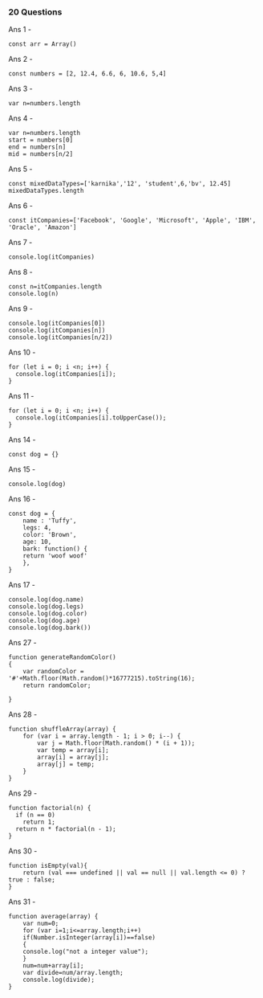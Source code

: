 ### 20 Questions

Ans 1 - 
```
const arr = Array()
```
Ans 2 - 
```
const numbers = [2, 12.4, 6.6, 6, 10.6, 5,4] 
```
Ans 3 - 
```
var n=numbers.length
```
Ans 4 -
```
var n=numbers.length
start = numbers[0]
end = numbers[n]
mid = numbers[n/2]
```
Ans 5 - 
```
const mixedDataTypes=['karnika','12', 'student',6,'bv', 12.45]
mixedDataTypes.length
```
Ans 6 - 
```
const itCompanies=['Facebook', 'Google', 'Microsoft', 'Apple', 'IBM', 'Oracle', 'Amazon']
```
Ans 7 - 
```
console.log(itCompanies)
```
Ans 8 - 
```
const n=itCompanies.length
console.log(n)
```
Ans 9 - 
```
console.log(itCompanies[0])
console.log(itCompanies[n])
console.log(itCompanies[n/2])
```
Ans 10 - 
```
for (let i = 0; i <n; i++) {
  console.log(itCompanies[i]);
}
```
Ans 11 -
```
for (let i = 0; i <n; i++) {
  console.log(itCompanies[i].toUpperCase());
}
```
Ans 14 - 
```
const dog = {}
```
Ans 15 - 
```
console.log(dog)
```
Ans 16 -
```
const dog = {
    name : 'Tuffy',
    legs: 4,
    color: 'Brown',
    age: 10,
    bark: function() {
    return 'woof woof'
    },
}
```  
Ans 17 - 
```
console.log(dog.name)
console.log(dog.legs)
console.log(dog.color)
console.log(dog.age)
console.log(dog.bark())
```
Ans 27 -
```
function generateRandomColor()
{
    var randomColor = '#'+Math.floor(Math.random()*16777215).toString(16);
    return randomColor;
    
}
```
Ans 28 - 
```
function shuffleArray(array) {
    for (var i = array.length - 1; i > 0; i--) {
        var j = Math.floor(Math.random() * (i + 1));
        var temp = array[i];
        array[i] = array[j];
        array[j] = temp;
    }
}
```
Ans 29 - 
```
function factorial(n) {
  if (n == 0) 
    return 1;
  return n * factorial(n - 1);
}
```
Ans 30 -
```
function isEmpty(val){
    return (val === undefined || val == null || val.length <= 0) ? true : false;
}
```
Ans 31 - 
```
function average(array) {
    var num=0;
    for (var i=1;i<=array.length;i++) 
    if(Number.isInteger(array[i])==false)
    {
    console.log("not a integer value");
    }
    num=num+array[i];
    var divide=num/array.length;
    console.log(divide);
}
```
